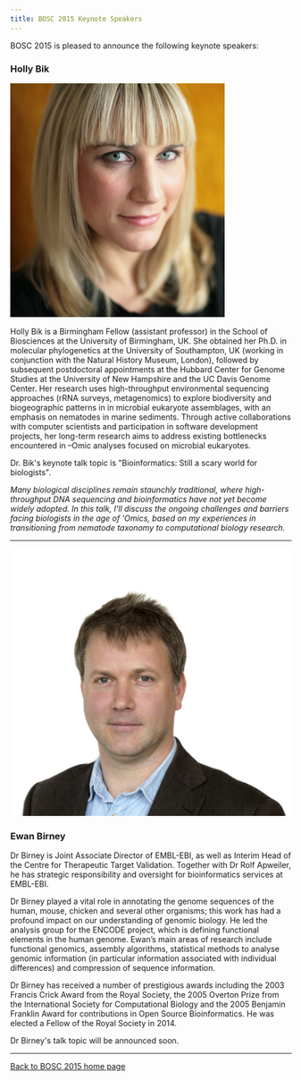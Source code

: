 ```yaml
---
title: BOSC 2015 Keynote Speakers
---
```


BOSC 2015 is pleased to announce the following keynote speakers:

### Holly Bik

![Holly Bik](HollyBik.png "Holly Bik")

Holly Bik is a Birmingham Fellow (assistant professor) in the School of
Biosciences at the University of Birmingham, UK. She obtained her Ph.D.
in molecular phylogenetics at the University of Southampton, UK (working
in conjunction with the Natural History Museum, London), followed by
subsequent postdoctoral appointments at the Hubbard Center for Genome
Studies at the University of New Hampshire and the UC Davis Genome
Center. Her research uses high-throughput environmental sequencing
approaches (rRNA surveys, metagenomics) to explore biodiversity and
biogeographic patterns in in microbial eukaryote assemblages, with an
emphasis on nematodes in marine sediments. Through active collaborations
with computer scientists and participation in software development
projects, her long-term research aims to address existing bottlenecks
encountered in –Omic analyses focused on microbial eukaryotes.

Dr. Bik's keynote talk topic is "Bioinformatics: Still a scary world for
biologists".

*Many biological disciplines remain staunchly traditional, where
high-throughput DNA sequencing and bioinformatics have not yet become
widely adopted. In this talk, I'll discuss the ongoing challenges and
barriers facing biologists in the age of 'Omics, based on my experiences
in transitioning from nematode taxonomy to computational biology
research.*

------------------------------------------------------------------------

![Ewan Birney](EwanBirney.png "Ewan Birney")

### Ewan Birney

Dr Birney is Joint Associate Director of EMBL-EBI, as well as Interim
Head of the Centre for Therapeutic Target Validation. Together with Dr
Rolf Apweiler, he has strategic responsibility and oversight for
bioinformatics services at EMBL-EBI.

Dr Birney played a vital role in annotating the genome sequences of the
human, mouse, chicken and several other organisms; this work has had a
profound impact on our understanding of genomic biology. He led the
analysis group for the ENCODE project, which is defining functional
elements in the human genome. Ewan’s main areas of research include
functional genomics, assembly algorithms, statistical methods to analyse
genomic information (in particular information associated with
individual differences) and compression of sequence information.

Dr Birney has received a number of prestigious awards including the 2003
Francis Crick Award from the Royal Society, the 2005 Overton Prize from
the International Society for Computational Biology and the 2005
Benjamin Franklin Award for contributions in Open Source Bioinformatics.
He was elected a Fellow of the Royal Society in 2014.

Dr Birney's talk topic will be announced soon.

------------------------------------------------------------------------

[Back to BOSC 2015 home page](BOSC_2015 "wikilink")
